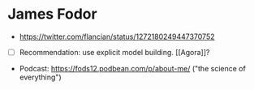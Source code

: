 # James Fodor
- https://twitter.com/flancian/status/1272180249447370752
- [ ] Recommendation: use explicit model building. [[Agora]]?
- Podcast: https://fods12.podbean.com/p/about-me/ ("the science of everything")
